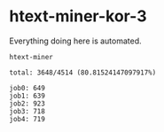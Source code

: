# htext-miner-kor-3

Everything doing here is automated.

```
htext-miner

total: 3648/4514 (80.81524147097917%)

job0: 649
job1: 639
job2: 923
job3: 718
job4: 719
```